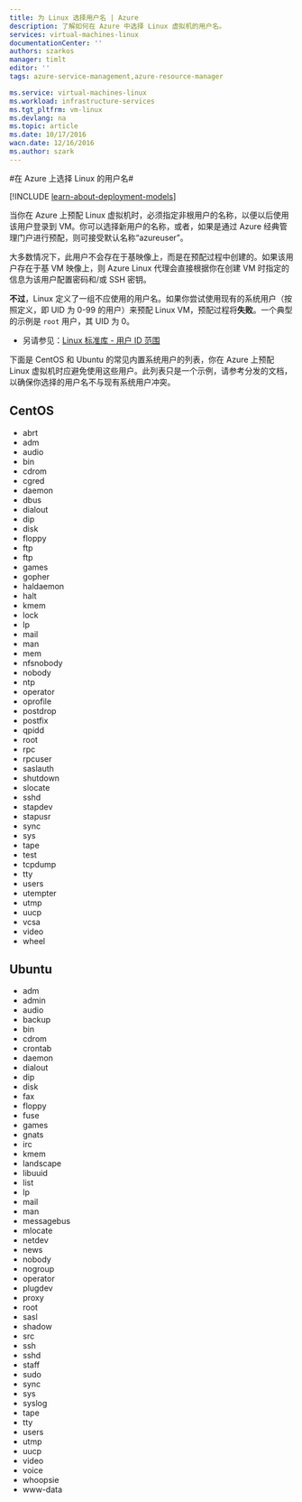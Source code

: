 ```yaml
---
title: 为 Linux 选择用户名 | Azure
description: 了解如何在 Azure 中选择 Linux 虚拟机的用户名。
services: virtual-machines-linux
documentationCenter: ''
authors: szarkos
manager: timlt
editor: ''
tags: azure-service-management,azure-resource-manager

ms.service: virtual-machines-linux
ms.workload: infrastructure-services
ms.tgt_pltfrm: vm-linux
ms.devlang: na
ms.topic: article
ms.date: 10/17/2016
wacn.date: 12/16/2016
ms.author: szark
---
```


#在 Azure 上选择 Linux 的用户名#

[!INCLUDE [learn-about-deployment-models](../../includes/learn-about-deployment-models-both-include.md)]

当你在 Azure 上预配 Linux 虚拟机时，必须指定非根用户的名称，以便以后使用该用户登录到 VM。你可以选择新用户的名称，或者，如果是通过 Azure 经典管理门户进行预配，则可接受默认名称“azureuser”。

大多数情况下，此用户不会存在于基映像上，而是在预配过程中创建的。如果该用户存在于基 VM 映像上，则 Azure Linux 代理会直接根据你在创建 VM 时指定的信息为该用户配置密码和/或 SSH 密钥。

**不过**，Linux 定义了一组不应使用的用户名。如果你尝试使用现有的系统用户（按照定义，即 UID 为 0-99 的用户）来预配 Linux VM，预配过程将**失败**。一个典型的示例是 `root` 用户，其 UID 为 0。

 - 另请参见：[Linux 标准库 - 用户 ID 范围](http://refspecs.linuxfoundation.org/LSB_4.1.0/LSB-Core-generic/LSB-Core-generic/uidrange.html)

下面是 CentOS 和 Ubuntu 的常见内置系统用户的列表，你在 Azure 上预配 Linux 虚拟机时应避免使用这些用户。此列表只是一个示例，请参考分发的文档，以确保你选择的用户名不与现有系统用户冲突。

## CentOS
- abrt
- adm
- audio
- bin
- cdrom
- cgred
- daemon
- dbus
- dialout
- dip
- disk
- floppy
- ftp
- ftp
- games
- gopher
- haldaemon
- halt
- kmem
- lock
- lp
- mail
- man
- mem
- nfsnobody
- nobody
- ntp
- operator
- oprofile
- postdrop
- postfix
- qpidd
- root
- rpc
- rpcuser
- saslauth
- shutdown
- slocate
- sshd
- stapdev
- stapusr
- sync
- sys
- tape
- test
- tcpdump
- tty
- users
- utempter
- utmp
- uucp
- vcsa
- video
- wheel

## Ubuntu
- adm
- admin
- audio
- backup
- bin
- cdrom
- crontab
- daemon
- dialout
- dip
- disk
- fax
- floppy
- fuse
- games
- gnats
- irc
- kmem
- landscape
- libuuid
- list
- lp
- mail
- man
- messagebus
- mlocate
- netdev
- news
- nobody
- nogroup
- operator
- plugdev
- proxy
- root
- sasl
- shadow
- src
- ssh
- sshd
- staff
- sudo
- sync
- sys
- syslog
- tape
- tty
- users
- utmp
- uucp
- video
- voice
- whoopsie
- www-data

<!---HONumber=Mooncake_Quality_Review_1202_2016-->